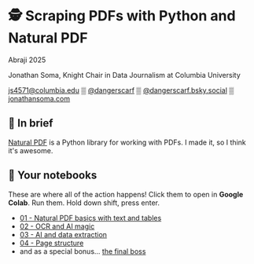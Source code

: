 # 🕵️ Scraping PDFs with Python and Natural PDF

Abraji 2025

Jonathan Soma, Knight Chair in Data Journalism at Columbia University

[js4571@columbia.edu](mailto:js4571@columbia.edu) ▒ [@dangerscarf](https://x.com/dangerscarf) ▒ [@dangerscarf.bsky.social](https://bsky.app/profile/dangerscarf.bsky.social) ▒ [jonathansoma.com](https://jonathansoma.com/)

## 📄 In brief

[Natural PDF](https://jsoma.github.io/natural-pdf/) is a Python library for working with PDFs. I made it, so I think it's awesome.

## 📝 Your notebooks

These are where all of the action happens! Click them to open in **Google Colab**. Run them. Hold down shift, press enter.

- [01 - Natural PDF basics with text and tables](https://colab.research.google.com/github/jsoma/abraji25-natural-pdf/blob/main/COMPLETED%2001-Natural%20PDF%20basics%20with%20text%20and%20tables.ipynb)
- [02 - OCR and AI magic](https://colab.research.google.com/github/jsoma/abraji25-natural-pdf/blob/main/COMPLETED%2002-OCR%20and%20AI%20magic.ipynb)
- [03 - AI and data extraction](https://colab.research.google.com/github/jsoma/abraji25-natural-pdf/blob/main/COMPLETED%2003-AI%20and%20data%20extraction.ipynb)
- [04 - Page structure](https://colab.research.google.com/github/jsoma/abraji25-natural-pdf/blob/main/COMPLETED%2004-Page%20structure.ipynb)
- and as a special bonus... [the final boss](https://colab.research.google.com/github/jsoma/abraji25-natural-pdf/blob/main/05-Final%20boss.ipynb)
